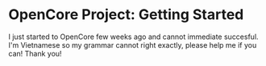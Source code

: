# OpenCore Project: Getting Started
I just started to OpenCore few weeks ago and cannot immediate succesful. I'm Vietnamese so my grammar cannot right exactly, please help me if you can! Thank you!
